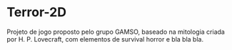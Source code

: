 # Terror-2D

Projeto de jogo proposto pelo grupo GAMSO, baseado na mitologia criada por H. P. Lovecraft, com elementos de survival horror e bla bla bla.
